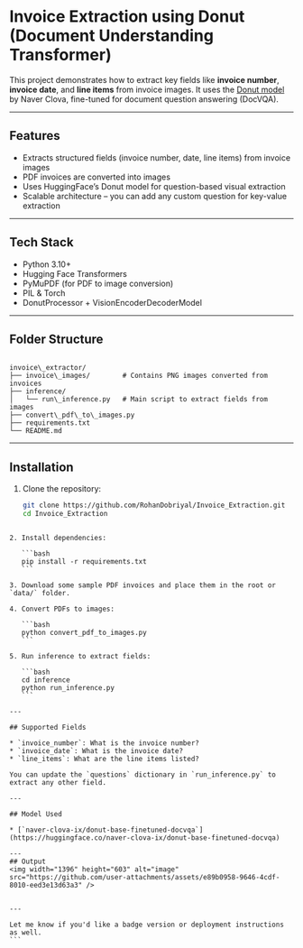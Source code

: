 # Invoice Extraction using Donut (Document Understanding Transformer)

This project demonstrates how to extract key fields like **invoice number**, **invoice date**, and **line items** from invoice images. It uses the [Donut model](https://huggingface.co/naver-clova-ix/donut-base-finetuned-docvqa) by Naver Clova, fine-tuned for document question answering (DocVQA).

---

##  Features

- Extracts structured fields (invoice number, date, line items) from invoice images
- PDF invoices are converted into images
- Uses HuggingFace’s Donut model for question-based visual extraction
- Scalable architecture – you can add any custom question for key-value extraction

---

##  Tech Stack

- Python 3.10+
- Hugging Face Transformers
- PyMuPDF (for PDF to image conversion)
- PIL & Torch
- DonutProcessor + VisionEncoderDecoderModel

---

## Folder Structure

```

invoice\_extractor/
├── invoice\_images/        # Contains PNG images converted from invoices
├── inference/
│   └── run\_inference.py   # Main script to extract fields from images
├── convert\_pdf\_to\_images.py
├── requirements.txt
└── README.md

````

---

## Installation

1. Clone the repository:
   ```bash
   git clone https://github.com/RohanDobriyal/Invoice_Extraction.git
   cd Invoice_Extraction
````

2. Install dependencies:

   ```bash
   pip install -r requirements.txt
   ```

3. Download some sample PDF invoices and place them in the root or `data/` folder.

4. Convert PDFs to images:

   ```bash
   python convert_pdf_to_images.py
   ```

5. Run inference to extract fields:

   ```bash
   cd inference
   python run_inference.py
   ```

---

## Supported Fields

* `invoice_number`: What is the invoice number?
* `invoice_date`: What is the invoice date?
* `line_items`: What are the line items listed?

You can update the `questions` dictionary in `run_inference.py` to extract any other field.

---

## Model Used

* [`naver-clova-ix/donut-base-finetuned-docvqa`](https://huggingface.co/naver-clova-ix/donut-base-finetuned-docvqa)

---
## Output
<img width="1396" height="603" alt="image" src="https://github.com/user-attachments/assets/e89b0958-9646-4cdf-8010-eed3e13d63a3" />


---

Let me know if you'd like a badge version or deployment instructions as well.
```
